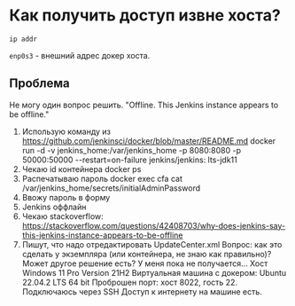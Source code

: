 # Как получить доступ извне хоста?

```shell
ip addr
```

`enp0s3` - внешний адрес докер хоста.

## Проблема

Не могу один вопрос решить. "Offline. This Jenkins instance appears to be offline."

1. Использую команду из https://github.com/jenkinsci/docker/blob/master/README.md
   docker run -d -v jenkins_home:/var/jenkins_home -p 8080:8080 -p 50000:50000 --restart=on-failure jenkins/jenkins:
   lts-jdk11
2. Чекаю id контейнера
   docker ps
3. Распечатываю пароль
   docker exec cfa cat /var/jenkins_home/secrets/initialAdminPassword
4. Ввожу пароль в форму
5. Jenkins оффлайн
6. Чекаю
   stackoverflow: https://stackoverflow.com/questions/42408703/why-does-jenkins-say-this-jenkins-instance-appears-to-be-offline
7. Пишут, что надо отредактировать UpdateCenter.xml
   Вопрос: как это сделать у экземпляра (или контейнера, не знаю как правильно)?
   Может другое решение есть? У меня пока не получается...
   Хост Windows 11 Pro Version 21H2
   Виртуальная машина с докером: Ubuntu 22.04.2 LTS 64 bit
   Проброшен порт: хост 8022, гость 22. Подключаюсь через SSH
   Доступ к интернету на машине есть.

